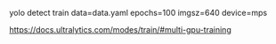 yolo detect train data=data.yaml  epochs=100 imgsz=640 device=mps

https://docs.ultralytics.com/modes/train/#multi-gpu-training